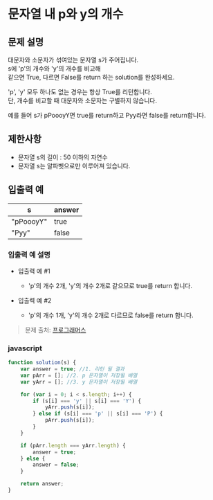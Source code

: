 # 문자열 내 p와 y의 개수


## 문제 설명
대문자와 소문자가 섞여있는 문자열 s가 주어집니다.   
s에 'p'의 개수와 'y'의 개수를 비교해   
같으면 True, 다르면 False를 return 하는 solution를 완성하세요. 

'p', 'y' 모두 하나도 없는 경우는 항상 True를 리턴합니다.   
단, 개수를 비교할 때 대문자와 소문자는 구별하지 않습니다.

예를 들어 s가 pPoooyY면 true를 return하고 Pyy라면 false를 return합니다.

## 제한사항
- 문자열 s의 길이 : 50 이하의 자연수
- 문자열 s는 알파벳으로만 이루어져 있습니다.


## 입출력 예
|s|answer|
|----|----|
|"pPoooyY"|true|
|"Pyy"|false|

### 입출력 예 설명
- 입출력 예 #1
  - 'p'의 개수 2개, 'y'의 개수 2개로 같으므로 true를 return 합니다.

- 입출력 예 #2
  - 'p'의 개수 1개, 'y'의 개수 2개로 다르므로 false를 return 합니다.


> 문제 출처: [프로그래머스](https://programmers.co.kr/learn/courses/30/lessons/12916?language=javascript)


### javascript
```javascript 
function solution(s) {
    var answer = true; //1. 리턴 될 결과
    var pArr = []; //2. p 문자열이 저장될 배열
    var yArr = []; //3. y 문자열이 저장될 배열

    for (var i = 0; i < s.length; i++) {
        if (s[i] === 'y' || s[i] === 'Y') {
            yArr.push(s[i]);
        } else if (s[i] === 'p' || s[i] === 'P') {
            pArr.push(s[i]);
        }
    }

    if (pArr.length === yArr.length) {
        answer = true;
    } else {
        answer = false;
    }

    return answer;
}
```
